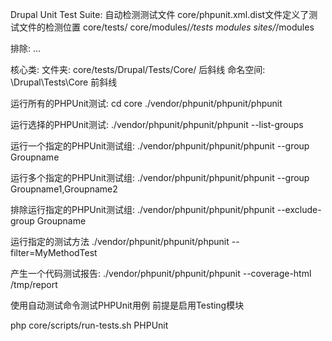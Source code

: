 Drupal Unit Test Suite: 自动检测测试文件
core/phpunit.xml.dist文件定义了测试文件的检测位置
  core/tests/
  core/modules/*/tests
  modules
  sites/*/modules

排除:
  <exclude> ... </exclude>

核心类:
  文件夹: core/tests/Drupal/Tests/Core/  后斜线
  命名空间: \Drupal\Tests\Core  前斜线

运行所有的PHPUnit测试:
  cd core
  ./vendor/phpunit/phpunit/phpunit

运行选择的PHPUnit测试:
  ./vendor/phpunit/phpunit/phpunit --list-groups

运行一个指定的PHPUnit测试组:
  ./vendor/phpunit/phpunit/phpunit --group Groupname

运行多个指定的PHPUnit测试组:
  ./vendor/phpunit/phpunit/phpunit --group Groupname1,Groupname2
  
排除运行指定的PHPUnit测试组:
  ./vendor/phpunit/phpunit/phpunit --exclude-group Groupname

运行指定的测试方法
  ./vendor/phpunit/phpunit/phpunit --filter=MyMethodTest

产生一个代码测试报告:
  ./vendor/phpunit/phpunit/phpunit --coverage-html /tmp/report


使用自动测试命令测试PHPUnit用例
  前提是启用Testing模块

  php core/scripts/run-tests.sh PHPUnit
